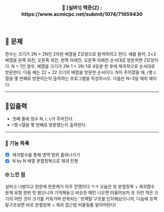 <h3 align="center"> 
    📢  [실버1] 백준(Z) : https://www.acmicpc.net/submit/1074/71959430
</h3>

<br>

## 🚀 문제

한수는 크기가 2N × 2N인 2차원 배열을 Z모양으로 탐색하려고 한다. 예를 들어, 2×2배열을 왼쪽 위칸, 오른쪽 위칸, 왼쪽 아래칸, 오른쪽 아래칸 순서대로 방문하면 Z모양이다.
N > 1인 경우, 배열을 크기가 2N-1 × 2N-1로 4등분 한 후에 재귀적으로 순서대로 방문한다.
다음 예는 22 × 22 크기의 배열을 방문한 순서이다.
N이 주어졌을 때, r행 c열을 몇 번째로 방문하는지 출력하는 프로그램을 작성하시오.
다음은 N=3일 때의 예이다.

---

## 🚦입출력

- 첫째 줄에 정수 N, r, c가 주어진다.
- r행 c열을 몇 번째로 방문했는지 출력한다.

---

### 📜 기능 목록

- [x] 재귀함수를 통해 영역 범위 좁혀나가기
- [x] N by N 배열 분할정복으로 재귀 진행

### 🙄 느낀 점

실버고 나발이고 한문제 한문제가 아주 전쟁이다 ㅋㅋ
오늘은 또 분할정복 + 재귀함수 문제 유형 한번 맛 봤으니까 기억해놓고 비슷한 패턴 나오면 떠올려보자
또 저런 작은 크기의 어떤 것이 크기를 키워가며 반복되는 '프랙탈'구조를 인지해놨으니까, 다음에 프랙탈구조보면 바로 분할정복 + 재귀 접근법 떠올릴줄 알아야한다!
